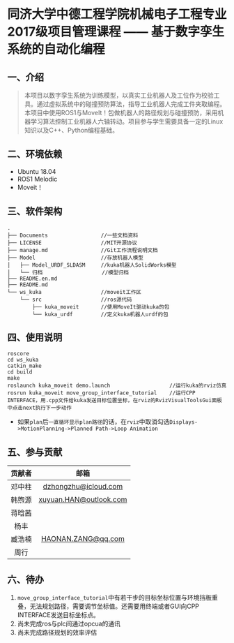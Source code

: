 # 同济大学中德工程学院机械电子工程专业2017级项目管理课程 —— 基于数字孪生系统的自动化编程

## 一、介绍
  
  > 本项目以数字孪生系统为训练模型，以真实工业机器人及工位作为校验工具。通过虚拟系统中的碰撞预防算法，指导工业机器人完成工件夹取编程。本项目中使用ROS1与MoveIt！包做机器人的路径规划与碰撞预防，采用机器学习算法控制工业机器人六轴转动。项目参与学生需要具备一定的Linux知识以及C++、Python编程基础。

## 二、环境依赖

- Ubuntu 18.04
- ROS1 Melodic
- Moveit！

## 三、软件架构

```Shell
.
├── Documents                 //一些文档资料
├── LICENSE                   //MIT开源协议
├── manage.md                 //Git工作流程说明文档
├── Model                     //存放机器人模型
│   ├── Model_URDF_SLDASM     //kuka机器人SolidWorks模型
│   └── 归档                   //模型归档
├── README.en.md
├── README.md
└── ws_kuka                   //moveit工作区
    └── src                   //ros源代码
        ├── kuka_moveit       //使用MoveIt驱动kuka的包
        └── kuka_urdf         //定义kuka机器人urdf的包
```

## 四、使用说明

```Shell
roscore
cd ws_kuka
catkin_make
cd build
make
roslaunch kuka_moveit demo.launch                   //运行kuka的rviz仿真
rosrun kuka_moveit move_group_interface_tutorial    //运行CPP INTERFACE，用.cpp文件给kuka发送目标位置坐标，在rviz的RvizVisualToolsGui面板中点击next执行下一步动作
```

- 如果`plan`后`一直循环显示plan路径`的话，在`rviz`中取消勾选`Displays->MotionPlanning->Planned Path->Loop Animation`

## 五、参与贡献

| 贡献者 |          邮箱          |
| :----: | :--------------------: |
| 邓中柱 |  dzhongzhu@icloud.com  |
| 韩煦源 | xuyuan.HAN@outlook.com |
| 蒋晗茜 |                        |
|  杨丰  |                        |
| 臧浩楠 |  HAONAN.ZANG@qq.com    |
|  周行  |                        |

## 六、待办

1. `move_group_interface_tutorial`中有若干步的目标坐标位置与环境挡板重叠，无法规划路径，需要调节坐标值。还需要用终端或者GUI向CPP INTERFACE发送目标坐标点。
2. 尚未完成ros与plc间通过opcua的通讯
3. 尚未完成路径规划的效率评估
